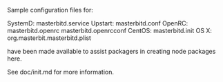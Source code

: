 Sample configuration files for:

SystemD: masterbitd.service
Upstart: masterbitd.conf
OpenRC:  masterbitd.openrc
         masterbitd.openrcconf
CentOS:  masterbitd.init
OS X:    org.masterbit.masterbitd.plist

have been made available to assist packagers in creating node packages here.

See doc/init.md for more information.

